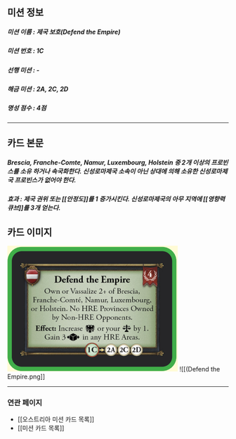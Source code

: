 ## 미션 정보
##### 미션 이름 : 제국 보호(Defend the Empire)
##### 미션 번호 : 1C
##### 선행 미션 : -
##### 해금 미션 : 2A, 2C, 2D
##### 명성 점수 : 4점
---
## 카드 본문
##### Brescia, Franche-Comte, Namur, Luxembourg, Holstein 중 2개 이상의 프로빈스를 소유 하거나 속국화한다. 신성로마제국 소속이 아닌 상대에 의해 소유한 신성로마제국 프로빈스가 없어야 한다.

##### *효과*  : 제국 권위 또는 [[안정도]]를 1 증가시킨다. 신성로마제국의 아무 지역에 [[영향력 큐브]]를 3개 얻는다.
## 카드 이미지
<img src="\Assets\(Defend the Empire.png"/>
![[(Defend the Empire.png]]

--- 

### 연관 페이지
- [[오스트리아 미션 카드 목록]]
- [[미션 카드 목록]]
